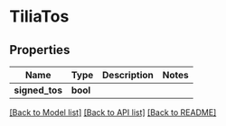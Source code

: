 # TiliaTos

## Properties

Name | Type | Description | Notes
------------ | ------------- | ------------- | -------------
**signed_tos** | **bool** |  | 

[[Back to Model list]](../README.md#documentation-for-models) [[Back to API list]](../README.md#documentation-for-api-endpoints) [[Back to README]](../README.md)


